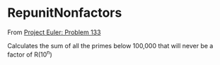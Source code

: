 # RepunitNonfactors

From [Project Euler: Problem 133](https://projecteuler.net/problem=133)

Calculates the sum of all the primes below 100,000 that will never be a factor of R(10<sup>n</sup>)